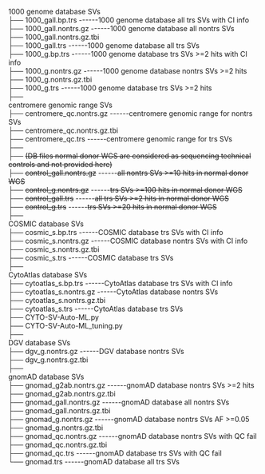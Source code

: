 1000 genome database SVs  <br />
├── 1000_gall.bp.trs                              ------1000 genome database all trs SVs with CI info  <br />
├── 1000_gall.nontrs.gz                           ------1000 genome database all nontrs SVs  <br /> 
├── 1000_gall.nontrs.gz.tbi    <br />
├── 1000_gall.trs                                 ------1000 genome database all trs SVs                    
├── 1000_g.bp.trs                                 ------1000 genome database trs SVs >=2 hits with CI info  <br />
├── 1000_g.nontrs.gz                              ------1000 genome database nontrs SVs >=2 hits  <br />
├── 1000_g.nontrs.gz.tbi  <br />
├── 1000_g.trs                                    ------1000 genome database trs SVs >=2 hits  <br />
├──    <br />
centromere genomic range SVs  <br />
├── centromere_qc.nontrs.gz                       ------centromere genomic range for nontrs SVs  <br />
├── centromere_qc.nontrs.gz.tbi  <br />
├── centromere_qc.trs                             ------centromere genomic range for trs SVs  <br />
├──    <br />
├── ~~(DB files normal donor WGS are considered as sequencing technical controls and not provided here)~~  <br />
├── ~~control_gall.nontrs.gz~~                        ------~~all nontrs SVs >=10 hits in normal donor WGS~~  <br />
├── ~~control_g.nontrs.gz~~                           ------~~trs SVs >=100 hits in normal donor WGS~~  <br />
├── ~~control_gall.trs~~                              ------~~all trs SVs >=2 hits in normal donor WGS~~  <br />
├── ~~control_g.trs~~                                 ------~~trs SVs >=20 hits in normal donor WGS~~  <br />
├──     <br />
COSMIC database SVs  <br />
├── cosmic_s.bp.trs                               ------COSMIC database trs SVs with CI info  <br />
├── cosmic_s.nontrs.gz                            ------COSMIC database nontrs SVs with CI info  <br />
├── cosmic_s.nontrs.gz.tbi  <br />
├── cosmic_s.trs                                   ------COSMIC database trs SVs  <br />
├──    <br />
CytoAtlas database SVs  <br />
├── cytoatlas_s.bp.trs                             ------CytoAtlas database trs SVs with CI info  <br />
├── cytoatlas_s.nontrs.gz                          ------CytoAtlas database nontrs SVs  <br />
├── cytoatlas_s.nontrs.gz.tbi  <br />
├── cytoatlas_s.trs                                ------CytoAtlas database trs SVs  <br />
├── CYTO-SV-Auto-ML.py  <br />
├── CYTO-SV-Auto-ML_tuning.py  <br />
├──    <br />
DGV database SVs  <br />
├── dgv_g.nontrs.gz                                ------DGV database nontrs SVs  <br /> 
├── dgv_g.nontrs.gz.tbi  <br />
├──    <br />
gnomAD database SVs  <br />
├── gnomad_g2ab.nontrs.gz                          ------gnomAD database nontrs SVs >=2 hits  <br />
├── gnomad_g2ab.nontrs.gz.tbi  <br />
├── gnomad_gall.nontrs.gz                          ------gnomAD database all nontrs SVs   <br />
├── gnomad_gall.nontrs.gz.tbi  <br />
├── gnomad_g.nontrs.gz                             ------gnomAD database nontrs SVs AF >=0.05  <br />
├── gnomad_g.nontrs.gz.tbi  <br />
├── gnomad_qc.nontrs.gz                            ------gnomAD database nontrs SVs with QC fail  <br />
├── gnomad_qc.nontrs.gz.tbi  <br />
├── gnomad_qc.trs                                  ------gnomAD database trs SVs with QC fail  <br />
└── gnomad.trs                                     ------gnomAD database all trs SVs  <br />
